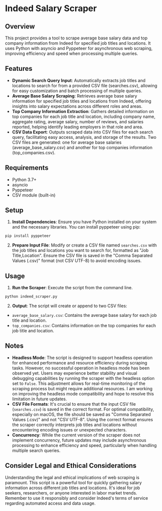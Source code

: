 # Indeed Salary Scraper

## Overview
This project provides a tool to scrape average base salary data and top company information from Indeed for specified job titles and locations. It uses Python with asyncio and Pyppeteer for asynchronous web scraping, improving efficiency and speed when processing multiple queries.

## Features
- **Dynamic Search Query Input**: Automatically extracts job titles and locations to search for from a provided CSV file (searches.csv), allowing for easy customization and batch processing of multiple queries.
- **Average Base Salary Scraping**: Retrieves average base salary information for specified job titles and locations from Indeed, offering insights into salary expectations across different roles and areas.
- **Top Company Information Extraction**: Gathers detailed information on top companies for each job title and location, including company name, aggregate rating, average salary, number of reviews, and salaries reported, helping identify leading employers in that role and area.
- **CSV Data Export**: Outputs scraped data into CSV files for each search query, facilitating easy access, analysis, and storage of the results. Two CSV files are generated: one for average base salaries (average_base_salary.csv) and another for top companies information (top_companies.csv).

## Requirements
- Python 3.7+
- asyncio
- Pyppeteer
- CSV module (built-in)

## Setup
1. **Install Dependencies**: Ensure you have Python installed on your system and the necessary libraries. You can install pyppeteer using pip:

```bash
pip install pyppeteer
```

2. **Prepare Input File**: Modify or create a CSV file named `searches.csv` with the job titles and locations you want to search for, formatted as "Job Title,Location". Ensure the CSV file is saved in the "Comma Separated Values (.csv)" format (not CSV UTF-8) to avoid encoding issues.

## Usage
1. **Run the Scraper**: Execute the script from the command line.

```bash
python indeed_scraper.py
```

2. **Output**: The script will create or append to two CSV files:
- `average_base_salary.csv`: Contains the average base salary for each job title and location.
- `top_companies.csv`: Contains information on the top companies for each job title and location.

## Notes
- **Headless Mode**: The script is designed to support headless operation for enhanced performance and resource efficiency during scraping tasks. However, no successful operation in headless mode has been observed yet. Users may experience better stability and visual debugging capabilities by running the scraper with the headless option set to `False`. This adjustment allows for real-time monitoring of the scraping process but might require additional resources. I am working on improving the headless mode compatibility and hope to resolve this limitation in future updates.
- **CSV File Formats**: It's crucial to ensure that the input CSV file (`searches.csv`) is saved in the correct format. For optimal compatibility, especially on macOS, the file should be saved as "Comma Separated Values (.csv)" and not "CSV UTF-8". Using the correct format ensures the scraper correctly interprets job titles and locations without encountering encoding issues or unexpected characters.
- **Concurrency**: While the current version of the scraper does not implement concurrency, future updates may include asynchronous processing to enhance efficiency and speed, particularly when handling multiple search queries.

## Consider Legal and Ethical Considerations
Understanding the legal and ethical implications of web scraping is paramount. This script is a powerful tool for quickly gathering salary information across different job titles and locations. It's ideal for job seekers, researchers, or anyone interested in labor market trends. Remember to use it responsibly and consider Indeed's terms of service regarding automated access and data usage.